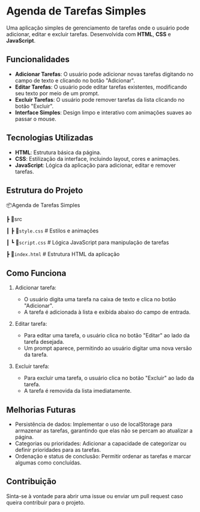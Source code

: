 # Agenda de Tarefas Simples

Uma aplicação simples de gerenciamento de tarefas onde o usuário pode adicionar, editar e excluir tarefas. Desenvolvida com **HTML**, **CSS** e **JavaScript**.

## Funcionalidades

- **Adicionar Tarefas**: O usuário pode adicionar novas tarefas digitando no campo de texto e clicando no botão "Adicionar".
- **Editar Tarefas**: O usuário pode editar tarefas existentes, modificando seu texto por meio de um prompt.
- **Excluir Tarefas**: O usuário pode remover tarefas da lista clicando no botão "Excluir".
- **Interface Simples**: Design limpo e interativo com animações suaves ao passar o mouse.

## Tecnologias Utilizadas

- **HTML**: Estrutura básica da página.
- **CSS**: Estilização da interface, incluindo layout, cores e animações.
- **JavaScript**: Lógica da aplicação para adicionar, editar e remover tarefas.

## Estrutura do Projeto

📦Agenda de Tarefas Simples

┣ 📁src

┃ ┣ 📄`style.css`     # Estilos e animações

┃ ┗ 📄`script.css`    # Lógica JavaScript para manipulação de tarefas

┣ 📄`index.html`      # Estrutura HTML da aplicação

## Como Funciona

1. Adicionar tarefa:
     
    * O usuário digita uma tarefa na caixa de texto e clica no botão "Adicionar".
    * A tarefa é adicionada à lista e exibida abaixo do campo de entrada.

2. Editar tarefa:
     
    * Para editar uma tarefa, o usuário clica no botão "Editar" ao lado da tarefa desejada.
    * Um prompt aparece, permitindo ao usuário digitar uma nova versão da tarefa.

3. Excluir tarefa:
     
    * Para excluir uma tarefa, o usuário clica no botão "Excluir" ao lado da tarefa.
    * A tarefa é removida da lista imediatamente.

## Melhorias Futuras

  * Persistência de dados: Implementar o uso de localStorage para armazenar as tarefas, garantindo que elas não se percam ao atualizar a página.
  * Categorias ou prioridades: Adicionar a capacidade de categorizar ou definir prioridades para as tarefas.
  * Ordenação e status de conclusão: Permitir ordenar as tarefas e marcar algumas como concluídas.

## Contribuição

Sinta-se à vontade para abrir uma issue ou enviar um pull request caso queira contribuir para o projeto.
